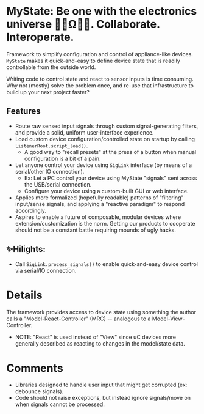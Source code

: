 # MyState: Be one with the electronics universe 🧘‍♀️Ω🧘‍♂️. Collaborate. Interoperate.
<!----------------------------------------------------------------------------->
Framework to simplify configuration and control of appliance-like devices.
`MyState` makes it quick-and-easy to define device state that is readily
controllable from the outside world.

Writing code to control state and react to sensor inputs is time consuming.
Why not (mostly) solve the problem once, and re-use that infrastructure to build
up your next project faster?

## Features
- Route raw sensed input signals through custom signal-generating filters, and
  provide a solid, uniform user-interface experience.
- Load custom device configuration/controlled state on startup by calling `ListenerRoot.script_load()`.
  - A good way to "recall presets" at the press of a button when manual configuration is a bit of a pain.
- Let anyone control your device using `SigLink` interface (by means of a
  serial/other IO connection).
  - Ex: Let a PC control your device using MyState "signals" sent across the USB/serial connection.
  - Configure your device using a custom-built GUI or web interface.
- Applies more formalized (hopefully readable) patterns of "filtering"
  input/sense signals, and applying a "reactive paradigm" to respond accordingly.
- Aspires to enable a future of composable, modular devices where
  extension/customization is the norm. Getting our products to cooperate should
  not be a constant battle requiring mounds of ugly hacks.

## ✨Hilights:
- Call `SigLink.process_signals()` to enable quick-and-easy device control via
  serial/IO connection.


# Details
<!----------------------------------------------------------------------------->
The framework provides access to device state using something the author calls a
"Model-React-Controller" (MRC) -- analogous to a Model-View-Controller.
- NOTE: "React" is used instead of "View" since uC devices more generally
  described as reacting to changes in the model/state data.


# Comments
<!----------------------------------------------------------------------------->
- Libraries designed to handle user input that might get corrupted (ex: debounce signals).
- Code should not raise exceptions, but instead ignore signals/move on when signals cannot be processed.